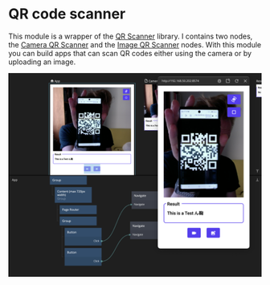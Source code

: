 # QR code scanner
This module is a wrapper of the [QR Scanner](https://github.com/nimiq/qr-scanner#readme) library. I contains two nodes, the [Camera QR Scanner]() and the [Image QR Scanner]() nodes. With this module you can build apps that can scan QR codes either using the camera or by uploading an image.

<div class="ndl-image-with-background l">

![](qr-scanner-demo-1.png)

</div>
